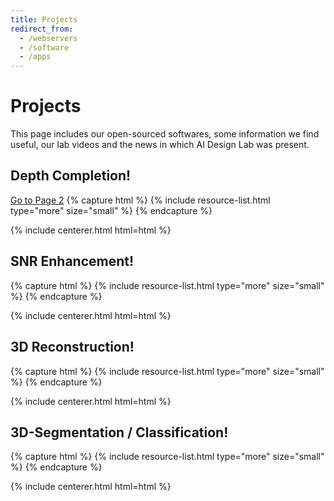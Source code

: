```yaml
---
title: Projects
redirect_from:
  - /webservers
  - /software
  - /apps
---
```


# <i class="fas fa-tools"></i>Projects

This page includes our open-sourced softwares, some information we find useful, our lab videos and the news in which AI Design Lab was present.  

<!-- section break -->

## Depth Completion!
[Go to Page 2](page2.md)
{% capture html %}
{% include resource-list.html type="more" size="small" %}
{% endcapture %}

{% include centerer.html html=html %}

<!-- section break -->

## SNR Enhancement!

{% capture html %}
{% include resource-list.html type="more" size="small" %}
{% endcapture %}

{% include centerer.html html=html %}

<!-- section break -->

## 3D Reconstruction!

{% capture html %}
{% include resource-list.html type="more" size="small" %}
{% endcapture %}

{% include centerer.html html=html %}

<!-- section break -->

## 3D-Segmentation / Classification!

{% capture html %}
{% include resource-list.html type="more" size="small" %}
{% endcapture %}

{% include centerer.html html=html %}

<!-- section break -->

<!-- ## Watch our lab videos!

{% capture html %}
{% include resource-list.html type="other" size="medium" %}
{% endcapture %}

{% include centerer.html html=html %} -->





